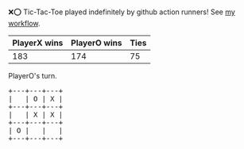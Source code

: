 :x::o: Tic-Tac-Toe played indefinitely by github action runners! See [my workflow](.github/workflows/play.yaml).

|PlayerX wins|PlayerO wins|Ties|
|-|-|-|
|183|174|75|

PlayerO's turn.

<pre>
+---+---+---+
|   | O | X |
+---+---+---+
|   | X | X |
+---+---+---+
| O |   |   |
+---+---+---+
</pre>